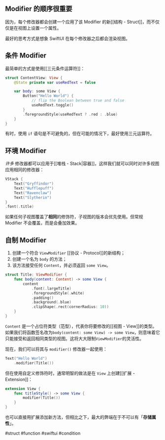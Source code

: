 ## Modifier 的顺序很重要

因为，每个修改器都会创建一个应用了该 Modifier 的新[[结构 - Struct]]，而不仅仅是在视图上设置一个属性。

最好的思考方式是想象 SwiftUI 在每个修改器之后都会渲染视图。

## 条件 Modifier

最简单的方式是使用[[三元条件运算符]]：

```swift
struct ContentView: View {
    @State private var useRedText = false

    var body: some View {
        Button("Hello World") {
            // flip the Boolean between true and false
            useRedText.toggle()            
        }
        .foregroundStyle(useRedText ? .red : .blue)
    }
}
```

有时，使用 `if` 语句是不可避免的，但在可能的情况下，最好使用三元运算符。

## 环境 Modifier

*许多* 修改器都可以应用于[[堆栈 - Stack|容器]]，这样我们就可以同时对许多视图应用相同的修改器：

```swift
VStack {
    Text("Gryffindor")
    Text("Hufflepuff")
    Text("Ravenclaw")
    Text("Slytherin")
}
.font(.title)
```

如果任何子视图覆盖了**相同**的修饰符，子视图的版本会优先使用。但常规 Modifier 不会覆盖，而是会叠加效果。

## 自制 Modifier

1. 创建一个符合 `ViewModifier` [[协议 - Protocol]]的新结构；
2. 创建一个名为 `body` 的方法；
3. 该方法接受任何 `Content`，并必须返回 `some View`。

```swift
struct Title: ViewModifier {
    func body(content: Content) -> some View {
        content
            .font(.largeTitle)
            .foregroundStyle(.white)
            .padding()
            .background(.blue)
            .clipShape(.rect(cornerRadius: 10))
    }
}
```

`Content` 是一个占位符类型（范型），代表你将要修改的[[视图 - View]]的类型。如果我们将函数签名改为`body(content: some View) -> some View`，则意味着它只能接受和返回相同类型的视图。这将大大限制`ViewModifier`的灵活性。

现在，我们可以将其与 `modifier()` 修改器一起使用：

```swift
Text("Hello World")
    .modifier(Title())
```

但在使用自定义修饰符时，通常明智的做法是在 `View` 上创建[[扩展 - Extension]]：

```swift
extension View {
    func titleStyle() -> some View {
        modifier(Title())
    }
}
```

也可以直接用扩展添加新方法，但相比之下，最大的弊端在于不可以有「**存储属性**」。

#struct #function #swiftui #condition 